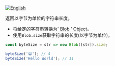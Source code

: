 
<a href="./README.md" target="_blank"><img src="https://img.shields.io/badge/-English-gray" alt="English"/></a>

返回以字节为单位的字符串长度。

- 将给定的字符串转换为[' Blob ' Object](https://developer.mozilla.org/en-US/docs/Web/API/Blob)。
- 使用`Blob.size`获取字符串的长度(以字节为单位)。

```js
const byteSize = str => new Blob([str]).size;
```

```js
byteSize('😀'); // 4
byteSize('Hello World'); // 11
```
